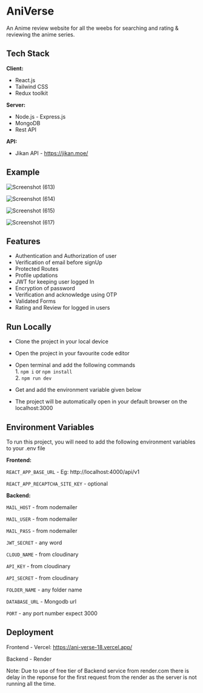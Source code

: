 
#  AniVerse

An Anime review website for all the weebs for searching and rating & reviewing the anime series.
## Tech Stack

**Client:** 
- React.js
- Tailwind CSS
- Redux toolkit

**Server:** 
- Node.js -  Express.js
- MongoDB 
- Rest API

**API:**
- Jikan API -  https://jikan.moe/




## Example

![Screenshot (613)](https://github.com/tanmayR18/AniVerse/assets/135257857/b3fa4a18-9875-4ac3-a867-c8e6d6856bd5)


![Screenshot (614)](https://github.com/tanmayR18/AniVerse/assets/135257857/294ccd90-7975-4e75-9355-0aaaea6f78da)

![Screenshot (615)](https://github.com/tanmayR18/AniVerse/assets/135257857/f95b343e-261c-4bcf-9a90-03a1cd24a498)

![Screenshot (617)](https://github.com/tanmayR18/AniVerse/assets/135257857/c7672c8e-d37a-4017-8637-68cb3b736a18)





## Features

- Authentication and Authorization of user
- Verification of email before signUp
- Protected Routes 
- Profile updations 
- JWT for keeping user logged In
- Encryption of password 
- Verification and acknowledge using OTP
- Validated Forms 
- Rating and Review for logged in users 


## Run Locally

- Clone the project in your local device 
- Open the project in your favourite code editor
- Open terminal and add the following commands  
        1. `npm i` or `npm install`  
        2. `npm run dev`  
        
- Get and add the environment variable given below
- The project will be automatically open in your default browser on the localhost:3000
## Environment Variables

To run this project, you will need to add the following environment variables to your .env file

**Frontend:**

`REACT_APP_BASE_URL` - Eg: http://localhost:4000/api/v1

`REACT_APP_RECAPTCHA_SITE_KEY` - optional

**Backend:**

`MAIL_HOST` - from nodemailer

`MAIL_USER` - from nodemailer

`MAIL_PASS` - from nodemailer

`JWT_SECRET` - any word

`CLOUD_NAME` - from cloudinary

`API_KEY` - from cloudinary

`API_SECRET` - from cloudinary

`FOLDER_NAME` - any folder name 

`DATABASE_URL` - Mongodb url

`PORT` - any port number expect 3000


## Deployment

Frontend - Vercel: https://ani-verse-18.vercel.app/

Backend - Render


Note: Due to use of free tier of Backend service from render.com there is delay in the reponse for the first request from the render as the server is not running all the time.

